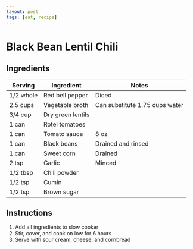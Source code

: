 ```yaml
---
layout: post
tags: [eat, recipe]
---
```


# Black Bean Lentil Chili

## Ingredients

| Serving | Ingredient | Notes |
|-|-|-|
| 1/2 whole | Red bell pepper | Diced |
| 2.5 cups | Vegetable broth | Can substitute 1.75 cups water |
| 3/4 cup | Dry green lentils |  |
| 1 can | Rotel tomatoes |  |
| 1 can | Tomato sauce | 8 oz |
| 1 can | Black beans | Drained and rinsed |
| 1 can | Sweet corn | Drained |
| 2 tsp | Garlic | Minced |
| 1/2 tbsp | Chili powder |  |
| 1/2 tsp | Cumin |  |
| 1/2 tsp | Brown sugar |  |

## Instructions

1. Add all ingredients to slow cooker
1. Stir, cover, and cook on low for 6 hours
1. Serve with sour cream, cheese, and cornbread
